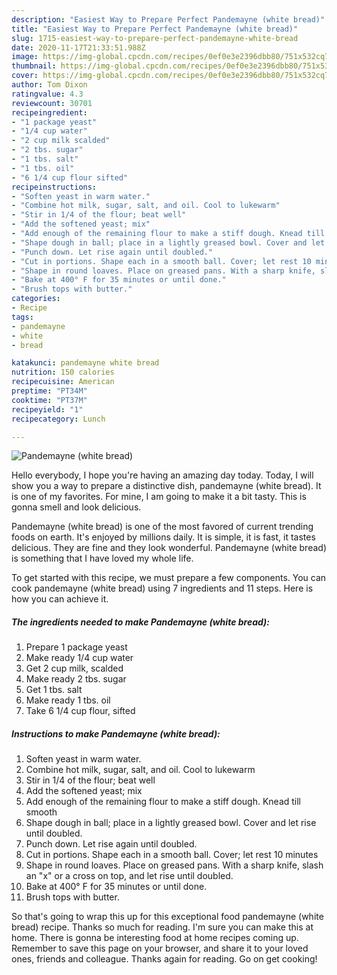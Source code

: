 ```yaml
---
description: "Easiest Way to Prepare Perfect Pandemayne (white bread)"
title: "Easiest Way to Prepare Perfect Pandemayne (white bread)"
slug: 1715-easiest-way-to-prepare-perfect-pandemayne-white-bread
date: 2020-11-17T21:33:51.988Z
image: https://img-global.cpcdn.com/recipes/0ef0e3e2396dbb80/751x532cq70/pandemayne-white-bread-recipe-main-photo.jpg
thumbnail: https://img-global.cpcdn.com/recipes/0ef0e3e2396dbb80/751x532cq70/pandemayne-white-bread-recipe-main-photo.jpg
cover: https://img-global.cpcdn.com/recipes/0ef0e3e2396dbb80/751x532cq70/pandemayne-white-bread-recipe-main-photo.jpg
author: Tom Dixon
ratingvalue: 4.3
reviewcount: 30701
recipeingredient:
- "1 package yeast"
- "1/4 cup water"
- "2 cup milk scalded"
- "2 tbs. sugar"
- "1 tbs. salt"
- "1 tbs. oil"
- "6 1/4 cup flour sifted"
recipeinstructions:
- "Soften yeast in warm water."
- "Combine hot milk, sugar, salt, and oil. Cool to lukewarm"
- "Stir in 1/4 of the flour; beat well"
- "Add the softened yeast; mix"
- "Add enough of the remaining flour to make a stiff dough. Knead till smooth"
- "Shape dough in ball; place in a lightly greased bowl. Cover and let rise until doubled."
- "Punch down. Let rise again until doubled."
- "Cut in portions. Shape each in a smooth ball. Cover; let rest 10 minutes"
- "Shape in round loaves. Place on greased pans. With a sharp knife, slash an &#34;x&#34; or a cross on top, and let rise until doubled."
- "Bake at 400° F for 35 minutes or until done."
- "Brush tops with butter."
categories:
- Recipe
tags:
- pandemayne
- white
- bread

katakunci: pandemayne white bread 
nutrition: 150 calories
recipecuisine: American
preptime: "PT34M"
cooktime: "PT37M"
recipeyield: "1"
recipecategory: Lunch

---
```



![Pandemayne (white bread)](https://img-global.cpcdn.com/recipes/0ef0e3e2396dbb80/751x532cq70/pandemayne-white-bread-recipe-main-photo.jpg)

Hello everybody, I hope you're having an amazing day today. Today, I will show you a way to prepare a distinctive dish, pandemayne (white bread). It is one of my favorites. For mine, I am going to make it a bit tasty. This is gonna smell and look delicious.

Pandemayne (white bread) is one of the most favored of current trending foods on earth. It's enjoyed by millions daily. It is simple, it is fast, it tastes delicious. They are fine and they look wonderful. Pandemayne (white bread) is something that I have loved my whole life.




To get started with this recipe, we must prepare a few components. You can cook pandemayne (white bread) using 7 ingredients and 11 steps. Here is how you can achieve it.

<!--inarticleads1-->

##### The ingredients needed to make Pandemayne (white bread):

1. Prepare 1 package yeast
1. Make ready 1/4 cup water
1. Get 2 cup milk, scalded
1. Make ready 2 tbs. sugar
1. Get 1 tbs. salt
1. Make ready 1 tbs. oil
1. Take 6 1/4 cup flour, sifted




<!--inarticleads2-->

##### Instructions to make Pandemayne (white bread):

1. Soften yeast in warm water.
1. Combine hot milk, sugar, salt, and oil. Cool to lukewarm
1. Stir in 1/4 of the flour; beat well
1. Add the softened yeast; mix
1. Add enough of the remaining flour to make a stiff dough. Knead till smooth
1. Shape dough in ball; place in a lightly greased bowl. Cover and let rise until doubled.
1. Punch down. Let rise again until doubled.
1. Cut in portions. Shape each in a smooth ball. Cover; let rest 10 minutes
1. Shape in round loaves. Place on greased pans. With a sharp knife, slash an &#34;x&#34; or a cross on top, and let rise until doubled.
1. Bake at 400° F for 35 minutes or until done.
1. Brush tops with butter.




So that's going to wrap this up for this exceptional food pandemayne (white bread) recipe. Thanks so much for reading. I'm sure you can make this at home. There is gonna be interesting food at home recipes coming up. Remember to save this page on your browser, and share it to your loved ones, friends and colleague. Thanks again for reading. Go on get cooking!
